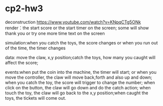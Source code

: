 # cp2-hw3

deconstruction
https://www.youtube.com/watch?v=KNpqCTg5ONk
render：the start score or the start timer on the screen;
some will show thank you or try one more time text on the screen

simulation:when you catch the toys, the score changes or when you run out of the time, the timer changes

data: move the claw, x,y position;catch the toys, how many you caught will affect the score;

events:when put the coin into the machine, the timer will start; or when you move the controller, the claw will move back,forth and also up and down; when you catch the toy, the score will trigger to change the number; when click on the button, the claw will go down and do the catch action; when touch the toy, the claw will go back to the x,y position;when caught the toys, the tickets will come out.
